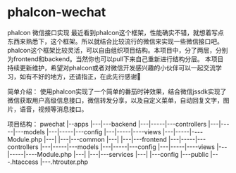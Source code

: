 # phalcon-wechat
phalcon 微信接口实现
最近看到phalcon这个框架，性能确实不错，就想着写点东西来熟悉下，这个框架。所以就结合比较流行的微信来实现一些微信接口吧。
phalcon这个框架比较灵活，可以自由组织项目结构。本项目中，分了两层，分别为frontend和backend。当然你也可以pull下来自己重新进行结构分层。
本项目持续更新维护，希望对phalcon或者对微信开发感兴趣的小伙伴可以一起交流学习，如有不好的地方，还请指正，在此先行感谢🙏

简单介绍：
使用phalcon实现了一个简单的番茄时钟效果，结合微信jssdk实现了微信获取用户高级信息接口，微信转发分享，以及自定义菜单，自动回复文字，图片，语音，视频等消息接口。

项目结构：
pwechat
   |--apps
   |---|---backend
   |---|-----|---controllers
   |---|-----|---models
   |---|-----|---config
   |---|-----|----views
   |---|-----|----Module.php
   |---|
   |---|---common
   |---|
   |---|---frontend
   |---|-----|---controllers
   |---|-----|---models
   |---|-----|---config
   |---|-----|----views
   |---|-----|----Module.php
   |---|
   |---|---services
   |---|
   |---config
   |---public
   |---.htaccess
   |---.htrouter.php
   
